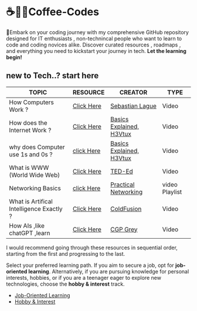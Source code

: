 # ☕👨‍💻Coffee-Codes
🚀Embark on your coding journey with my comprehensive GitHub repository designed for IT enthusiasts , non-technincal people who want to learn to code and coding novices alike. Discover curated resources , roadmaps , and everything you need to kickstart your journey in tech. **Let the learning begin!**

## new to Tech..? start here

| TOPIC     |  RESOURCE  | CREATOR | TYPE |
|-----------|------------|---------|------|
| How Computers Work ? | [Click Here](https://youtu.be/QZwneRb-zqA?si=tVpZYgFpPDYPlgCy) | [Sebastian Lague](https://youtube.com/@SebastianLague?si=LHkDUS6USlIpoGEQ) | Video |
| How does the Internet Work ? | [Click Here](https://youtu.be/82m2du-zgmY?si=AuBNuUN-CH_j8-tB) | [Basics Explained, H3Vtux](https://youtube.com/@H3Vtux?si=0GtmwHxus9HPP6PL) | Video |
|why does Computer use 1s and 0s ? | [click Here](https://youtu.be/Xpk67YzOn5w?si=OIUUGDs5Btu373AO) | [Basics Explained, H3Vtux](https://youtube.com/@H3Vtux?si=0GtmwHxus9HPP6PL) | Video |
| What is WWW  (World Wide Web) | [Click Here](https://youtu.be/J8hzJxb0rpc?si=8ML2V9nFpqH1xLCu) | [TED-Ed](https://youtube.com/@TEDEd?si=iTMW0-53-osg-umY) | Video |
| Networking Basics  | [click Here](https://youtube.com/playlist?list=PLIFyRwBY_4bRLmKfP1KnZA6rZbRHtxmXi&si=2f_I8l5XynPtJv2k) | [Practical Networking](https://youtube.com/@PracticalNetworking?si=XScBSUzowS0BHGMs) | video Playlist |
| What is Artifical Intelligence Exactly ? | [Click Here](https://youtu.be/kWmX3pd1f10?si=W5U4lYQfkHlsanWw) | [ColdFusion](https://youtube.com/@ColdFusion?si=GPIv76bOenmc8aPs) | Video |
| How AIs ,like chatGPT ,learn | [Click Here](https://youtu.be/R9OHn5ZF4Uo?si=81eiMZ8Gi5Z_BtCW) | [CGP Grey](https://youtube.com/@CGPGrey?si=rXy0drNGM2xLcIFl) | Video |

I would recommend going through these resources in sequential order, starting from the first and progressing to the last.

Select your preferred learning path. If you aim to secure a job, opt for **job-oriented learning**. Alternatively, if you are pursuing knowledge for personal interests, hobbies, or if you are a teenager eager to explore new technologies, choose the **hobby & interest** track.

- [Job-Oriented Learning](Job-Oriented.md)
- [Hobby & Interest](Hobby&Interest.md)


